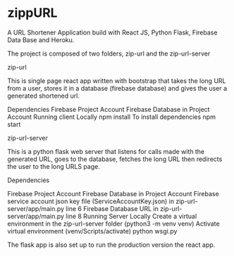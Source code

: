 # zippURL

A URL Shortener Application build with React JS, Python Flask, Firebase Data Base and Heroku.

The project is composed of two folders, zip-url and the zip-url-server

zip-url

This is single page react app written with bootstrap that takes the long URL from a user, stores it in a database (firebase database) and gives the user a generated shortened url.

Dependencies
Firebase Project Account
Firebase Database in Project Account
Running client Locally
npm install To install dependencies
npm start

zip-url-server

This is a python flask web server that listens for calls made with the generated URL, goes to the database, fetches the long URL then redirects the user to the long URLS page.

Dependencies

Firebase Project Account
Firebase Database in Project Account
Firebase service account json key file (ServiceAccountKey.json) in zip-url-server/app/main.py line 6
Firebase Database URL in zip-url-server/app/main.py line 8
Running Server Locally
Create a virtual environment in the zip-url-server folder (python3 -m venv venv)
Activate virtual environment (venv/Scripts/activate)
python wsgi.py

The flask app is also set up to run the production version the react app. 
